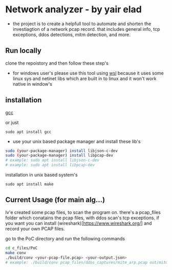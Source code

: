 # Network analyzer - by yair elad

- the project is to create a helpfull tool to automate and shorten the investiagtion of a network pcap record. that includes general info, tcp exceptions, ddos detections, mitm detection, and more.

## Run locally
clone the repoistory and then follow these step's
- for windows user's please use this tool using [wsl](https://learn.microsoft.com/en-us/windows/wsl/install) because it uses some linux sys and netinet libs which are built in to linux and it won't work native in window's
## installation
[gcc](https://gcc.gnu.org/install/)

or just
```
sudo apt install gcc
```
- use your unix based package manager and install these lib's
```sh
sudo (your-package-manager) install libjson-c-dev
sudo (your-package-manager) install libpcap-dev
# example: sudo apt install libjson-c-dev 
# example: sudo apt install libpcap-dev 
```

installation in unix based system's
```
sudo apt install make
```
## Current Usage (for main alg...)
Iv'e created some pcap files, to scan the program on. there's a pcap_files folder which conatains the pcap files, with ddos scan's tcp exceptions. if you want you can install (wireshark)[https://www.wireshark.org/] and record your own PCAP files.

go to the PoC directory and run the following commands
```sh
cd c_files/PoC
make conv
./build/conv <your-pcap-file.pcap> <your-output.json>
# example: ./build/conv pcap_files/ddos_captures/mitm_arp.pcap out/mitm.json
```
